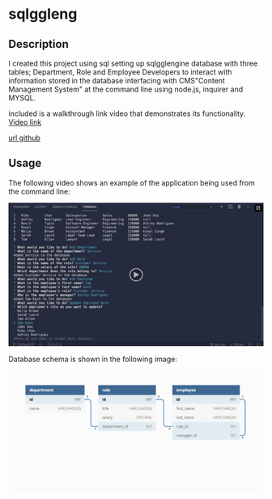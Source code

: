 # sqlggleng

## Description

I created this project using sql setting up sqlgglengine database with three tables; Department, Role and Employee Developers to interact with information stored in the database interfacing with CMS"Content Management System" at the command line using node.js, inquirer and MYSQL.

included is a walkthrough link video that demonstrates its functionality.
[Video link](https://watch.screencastify.com/v/Kn2KeSqV2jnMZOoWVmNT)

[url github](https://github.com/GonzaloGodinez/sqlggleng)
## Usage

The following video shows an example of the application being used from the command line:

[![A video thumbnail shows the command-line employee management application with a play button overlaying the view.](./Assets/12-sql-homework-video-thumbnail.png)](https://2u-20.wistia.com/medias/2lnle7xnpk)


Database schema is shown in the following image:

![Database schema includes tables labeled “employee,” role,” and “department.”](./Assets/12-sql-homework-demo-01.png)

